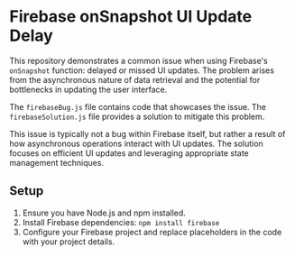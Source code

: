 # Firebase onSnapshot UI Update Delay

This repository demonstrates a common issue when using Firebase's `onSnapshot` function: delayed or missed UI updates. The problem arises from the asynchronous nature of data retrieval and the potential for bottlenecks in updating the user interface.

The `firebaseBug.js` file contains code that showcases the issue.  The `firebaseSolution.js` file provides a solution to mitigate this problem.

This issue is typically not a bug within Firebase itself, but rather a result of how asynchronous operations interact with UI updates. The solution focuses on efficient UI updates and leveraging appropriate state management techniques.

## Setup

1. Ensure you have Node.js and npm installed.
2. Install Firebase dependencies: `npm install firebase`
3. Configure your Firebase project and replace placeholders in the code with your project details.